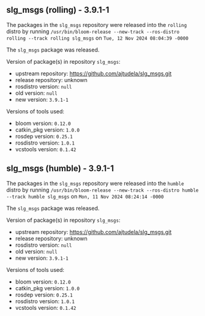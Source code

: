 ## slg_msgs (rolling) - 3.9.1-1

The packages in the `slg_msgs` repository were released into the `rolling` distro by running `/usr/bin/bloom-release --new-track --ros-distro rolling --track rolling slg_msgs` on `Tue, 12 Nov 2024 08:04:39 -0000`

The `slg_msgs` package was released.

Version of package(s) in repository `slg_msgs`:

- upstream repository: https://github.com/ajtudela/slg_msgs.git
- release repository: unknown
- rosdistro version: `null`
- old version: `null`
- new version: `3.9.1-1`

Versions of tools used:

- bloom version: `0.12.0`
- catkin_pkg version: `1.0.0`
- rosdep version: `0.25.1`
- rosdistro version: `1.0.1`
- vcstools version: `0.1.42`


## slg_msgs (humble) - 3.9.1-1

The packages in the `slg_msgs` repository were released into the `humble` distro by running `/usr/bin/bloom-release --new-track --ros-distro humble --track humble slg_msgs` on `Mon, 11 Nov 2024 08:24:14 -0000`

The `slg_msgs` package was released.

Version of package(s) in repository `slg_msgs`:

- upstream repository: https://github.com/ajtudela/slg_msgs.git
- release repository: unknown
- rosdistro version: `null`
- old version: `null`
- new version: `3.9.1-1`

Versions of tools used:

- bloom version: `0.12.0`
- catkin_pkg version: `1.0.0`
- rosdep version: `0.25.1`
- rosdistro version: `1.0.1`
- vcstools version: `0.1.42`


